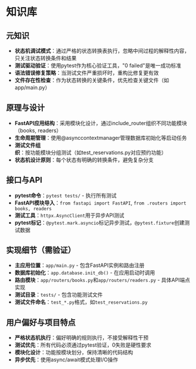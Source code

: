# 知识库

## 元知识
- **状态机调试模式**：通过严格的状态转换表执行，忽略中间过程的解释性内容，只关注状态转换条件和结果
- **测试驱动验证**：使用pytest作为核心验证工具，"0 failed"是唯一成功标准
- **语法错误修复策略**：当测试文件严重损坏时，重构比修复更有效
- **文件存在性检查**：作为状态转换的关键条件，优先检查关键文件（如app/main.py）

## 原理与设计
- **FastAPI应用结构**：采用模块化设计，通过include_router组织不同功能模块（books, readers）
- **生命周期管理**：使用@asynccontextmanager管理数据库初始化等启动任务
- **测试文件组织**：按功能模块分组测试（如test_reservations.py对应预约功能）
- **状态机设计原则**：每个状态有明确的转换条件，避免复杂分支

## 接口与API
- **pytest命令**：`pytest tests/` - 执行所有测试
- **FastAPI模块导入**：`from fastapi import FastAPI`, `from .routers import books, readers`
- **测试工具**：`httpx.AsyncClient`用于异步API测试
- **pytest标记**：`@pytest.mark.asyncio`标记异步测试，`@pytest.fixture`创建测试数据

## 实现细节（需验证）
- **主应用位置**：`app/main.py` - 包含FastAPI实例和路由注册
- **数据库初始化**：`app.database.init_db()` - 在应用启动时调用
- **路由模块**：`app/routers/books.py`和`app/routers/readers.py` - 具体API端点实现
- **测试目录**：`tests/` - 包含功能测试文件
- **测试文件命名**：`test_*.py`格式，如`test_reservations.py`

## 用户偏好与项目特点
- **严格状态机执行**：偏好明确的规则执行，不接受解释性干预
- **测试优先**：所有代码必须通过pytest验证，0失败是硬性要求
- **模块化设计**：功能按模块划分，保持清晰的代码结构
- **异步优先**：使用async/await模式处理I/O操作